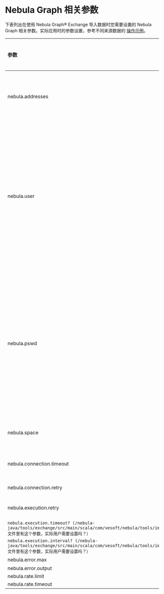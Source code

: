 # Nebula Graph 相关参数

下表列出在使用 Nebula Graph&reg; Exchange 导入数据时您需要设置的 Nebula Graph 相关参数。实际应用时的参数设置，参考不同来源数据的 [操作示例](../use-exchange/ex-ug-import-from-neo4j.md)。

| 参数 | 默认值 | 数据类型 | 是否必需 | 说明 |
| :--- | :--- | :--- | :--- | :--- |
| nebula.addresses | 无 | list[string] | 是 | Nebula Graph 查询引擎的地址列表。如果有多个地址，以英文逗号分隔。 |
| nebula.user | user | string | 是 | 数据库用户名，默认为 `user` 。如果 Nebula Grpah 启用了身份认证：<br />- 如果未创建不同用户，使用 `root` 。<br />- 如果已经创建了不同的用户并且分配了指定空间的角色，则使用对该空间拥有写操作权限的用户。 |
| nebula.pswd | password | string | 是 | 数据库用户名对应的密码，默认 `user` 的密码为 `password` 。如果 Nebula Grpah 启用了身份认证：<br />- 使用 `root` 时，密码为 `nebula` 。<br />- 使用其他用户账号时，设置账号对应的密码。 |
| nebula.space | 无 | string | 是 | 导入数据对应的图空间（Space）名称。 |
| nebula.connection.timeout | 3000 | int | 否 | Thrift 连接的超时时间，单位为 ms。 |
| nebula.connection.retry | 3 | int | 否 | Thrift 连接重试次数。 |
| nebula.execution.retry | 3 | int | 否 | nGQL 语句执行重试次数。 |
| `nebula.execution.timeout? (/nebula-java/tools/exchange/src/main/scala/com/vesoft/nebula/tools/importer/config/Configs.scala 文件里有这个参数，实际用户需要设置吗？）` |  |  |  |  |
| `nebula.execution.interval? (/nebula-java/tools/exchange/src/main/scala/com/vesoft/nebula/tools/importer/config/Configs.scala 文件里有这个参数，实际用户需要设置吗？）` |  |  |  |  |
| nebula.error.max | 32 | int | 否 |  |
| nebula.error.output |  |  |  |  |
| nebula.rate.limit |  |  |  |  |
| nebula.rate.timeout |  |  |  |  |

